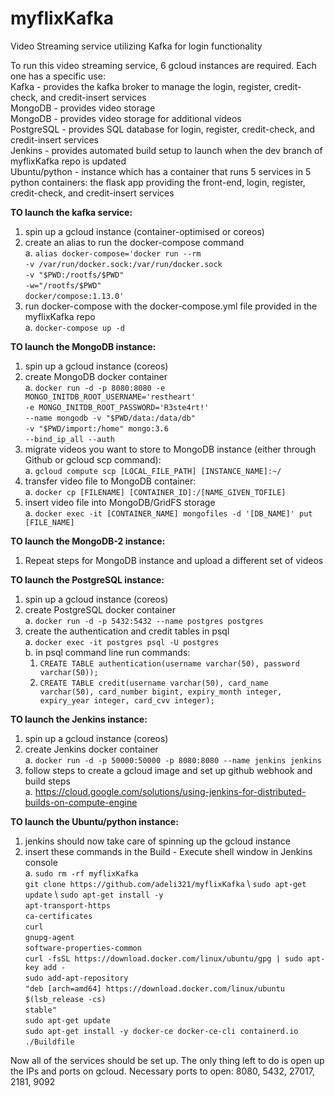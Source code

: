 # myflixKafka
Video Streaming service utilizing Kafka for login functionality

To run this video streaming service, 6 gcloud instances are required. Each one has a specific use: \
Kafka - provides the kafka broker to manage the login, register, credit-check, and credit-insert services \
MongoDB - provides video storage \
MongoDB - provides video storage for additional videos \
PostgreSQL - provides SQL database for login, register, credit-check, and credit-insert services \
Jenkins - provides automated build setup to launch when the dev branch of myflixKafka repo is updated \
Ubuntu/python - instance which has a container that runs 5 services in 5 python containers: the flask app providing 
the front-end, login, register, credit-check, and credit-insert services

**TO launch the kafka service:**
  1. spin up a gcloud instance (container-optimised or coreos)
  2. create an alias to run the docker-compose command \
    a. `alias docker-compose='docker run --rm` \
    `-v /var/run/docker.sock:/var/run/docker.sock` \
    `-v "$PWD:/rootfs/$PWD"` \
    `-w="/rootfs/$PWD"` \
    `docker/compose:1.13.0'`
  3. run docker-compose with the docker-compose.yml file provided in the myflixKafka repo \
    a. `docker-compose up -d`

**TO launch the MongoDB instance:**
  1. spin up a gcloud instance (coreos)
  2. create MongoDB docker container \
    a. `docker run -d -p 8080:8080 -e MONGO_INITDB_ROOT_USERNAME='restheart'` \
    `-e MONGO_INITDB_ROOT_PASSWORD='R3ste4rt!'`  \
    `--name mongodb -v "$PWD/data:/data/db"` \
    `-v "$PWD/import:/home" mongo:3.6` \
    `--bind_ip_all --auth`
  3. migrate videos you want to store to MongoDB instance (either through Github or gcloud scp command): \
    a. `gcloud compute scp [LOCAL_FILE_PATH] [INSTANCE_NAME]:~/`
  4. transfer video file to MongoDB container: \
    a. `docker cp [FILENAME] [CONTAINER_ID]:/[NAME_GIVEN_TOFILE]`
  5. insert video file into MongoDB/GridFS storage \
    a. `docker exec -it [CONTAINER_NAME] mongofiles -d '[DB_NAME]' put [FILE_NAME]`
    
**TO launch the MongoDB-2 instance:**
  1. Repeat steps for MongoDB instance and upload a different set of videos
  
**TO launch the PostgreSQL instance:**
  1. spin up a gcloud instance (coreos)
  2. create PostgreSQL docker container \
    a. `docker run -d -p 5432:5432 --name postgres postgres`
  3. create the authentication and credit tables in psql \
    a. `docker exec -it postgres psql -U postgres` \
    b. in psql command line run commands: 
      1. `CREATE TABLE authentication(username varchar(50), password varchar(50));`
      2. `CREATE TABLE credit(username varchar(50), card_name varchar(50),
      card_number bigint, expiry_month integer, expiry_year integer, card_cvv integer);`
      
**TO launch the Jenkins instance:**
  1. spin up a gcloud instance (coreos)
  2. create Jenkins docker container \
    a. `docker run -d -p 50000:50000 -p 8080:8080 --name jenkins jenkins `
  3. follow steps to create a gcloud image and set up github webhook and build steps \
    a. https://cloud.google.com/solutions/using-jenkins-for-distributed-builds-on-compute-engine
    
**TO launch the Ubuntu/python instance:**
  1. jenkins should now take care of spinning up the gcloud instance
  2. insert these commands in the Build - Execute shell window in Jenkins console \
    a. `sudo rm -rf myflixKafka` \
        `git clone https://github.com/adeli321/myflixKafka` \ 
        `sudo apt-get update` \ 
        `sudo apt-get install -y` \
            `apt-transport-https` \
            `ca-certificates` \
            `curl` \
            `gnupg-agent` \
            `software-properties-common` \
        `curl -fsSL https://download.docker.com/linux/ubuntu/gpg | sudo apt-key add -`\
        `sudo add-apt-repository` \
           `"deb [arch=amd64] https://download.docker.com/linux/ubuntu` \
           `$(lsb_release -cs)` \
           `stable"`\
        `sudo apt-get update` \
        `sudo apt-get install -y docker-ce docker-ce-cli containerd.io` \
        `./Buildfile`
        
Now all of the services should be set up.
The only thing left to do is open up the IPs and ports on gcloud.
Necessary ports to open: 8080, 5432, 27017, 2181, 9092
 
